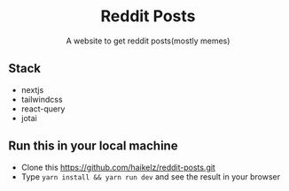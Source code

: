 <div align="center">
  <h1>Reddit Posts</h1>
  <p>A website to get reddit posts(mostly memes)</p>
</div>

## Stack

- nextjs
- tailwindcss
- react-query
- jotai

## Run this in your local machine

- Clone this https://github.com/haikelz/reddit-posts.git
- Type `yarn install && yarn run dev` and see the result in your browser
